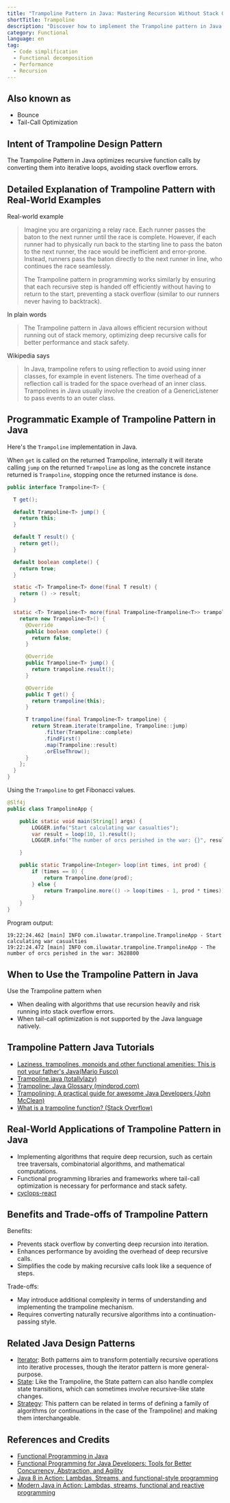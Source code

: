 ```yaml
---
title: "Trampoline Pattern in Java: Mastering Recursion Without Stack Overflow"
shortTitle: Trampoline
description: "Discover how to implement the Trampoline pattern in Java to efficiently manage recursive functions and prevent stack overflow errors, with real-world examples and programming insights."
category: Functional
language: en
tag:
  - Code simplification
  - Functional decomposition
  - Performance
  - Recursion
---
```


## Also known as

* Bounce
* Tail-Call Optimization

## Intent of Trampoline Design Pattern

The Trampoline Pattern in Java optimizes recursive function calls by converting them into iterative loops, avoiding stack overflow errors.

## Detailed Explanation of Trampoline Pattern with Real-World Examples

Real-world example

> Imagine you are organizing a relay race. Each runner passes the baton to the next runner until the race is complete. However, if each runner had to physically run back to the starting line to pass the baton to the next runner, the race would be inefficient and error-prone. Instead, runners pass the baton directly to the next runner in line, who continues the race seamlessly.
>
> The Trampoline pattern in programming works similarly by ensuring that each recursive step is handed off efficiently without having to return to the start, preventing a stack overflow (similar to our runners never having to backtrack).

In plain words

> The Trampoline pattern in Java allows efficient recursion without running out of stack memory, optimizing deep recursive calls for better performance and stack safety.

Wikipedia says

> In Java, trampoline refers to using reflection to avoid using inner classes, for example in event listeners. The time overhead of a reflection call is traded for the space overhead of an inner class. Trampolines in Java usually involve the creation of a GenericListener to pass events to an outer class.

## Programmatic Example of Trampoline Pattern in Java

Here's the `Trampoline` implementation in Java.

When `get` is called on the returned Trampoline, internally it will iterate calling `jump` on the returned `Trampoline` as long as the concrete instance returned is `Trampoline`, stopping once the returned instance is `done`.

```java
public interface Trampoline<T> {

  T get();

  default Trampoline<T> jump() {
    return this;
  }

  default T result() {
    return get();
  }

  default boolean complete() {
    return true;
  }

  static <T> Trampoline<T> done(final T result) {
    return () -> result;
  }

  static <T> Trampoline<T> more(final Trampoline<Trampoline<T>> trampoline) {
    return new Trampoline<T>() {
      @Override
      public boolean complete() {
        return false;
      }

      @Override
      public Trampoline<T> jump() {
        return trampoline.result();
      }

      @Override
      public T get() {
        return trampoline(this);
      }

      T trampoline(final Trampoline<T> trampoline) {
        return Stream.iterate(trampoline, Trampoline::jump)
            .filter(Trampoline::complete)
            .findFirst()
            .map(Trampoline::result)
            .orElseThrow();
      }
    };
  }
}
```

Using the `Trampoline` to get Fibonacci values.

```java
@Slf4j
public class TrampolineApp {

    public static void main(String[] args) {
        LOGGER.info("Start calculating war casualties");
        var result = loop(10, 1).result();
        LOGGER.info("The number of orcs perished in the war: {}", result);

    }

    public static Trampoline<Integer> loop(int times, int prod) {
        if (times == 0) {
            return Trampoline.done(prod);
        } else {
            return Trampoline.more(() -> loop(times - 1, prod * times));
        }
    }
}
```

Program output:

```
19:22:24.462 [main] INFO com.iluwatar.trampoline.TrampolineApp - Start calculating war casualties
19:22:24.472 [main] INFO com.iluwatar.trampoline.TrampolineApp - The number of orcs perished in the war: 3628800
```

## When to Use the Trampoline Pattern in Java

Use the Trampoline pattern when

* When dealing with algorithms that use recursion heavily and risk running into stack overflow errors.
* When tail-call optimization is not supported by the Java language natively.

## Trampoline Pattern Java Tutorials

* [Laziness, trampolines, monoids and other functional amenities: This is not your father's Java(Mario Fusco)](https://www.slideshare.net/mariofusco/lazine)
* [Trampoline.java (totallylazy)](https://github.com/bodar/totallylazy/blob/master/src/com/googlecode/totallylazy/Trampoline.java)
* [Trampoline: Java Glossary (mindprod.com)](http://mindprod.com/jgloss/trampoline.html)
* [Trampolining: A practical guide for awesome Java Developers (John McClean)](https://medium.com/@johnmcclean/trampolining-a-practical-guide-for-awesome-java-developers-4b657d9c3076)
* [What is a trampoline function? (Stack Overflow)](https://stackoverflow.com/questions/189725/what-is-a-trampoline-function)

## Real-World Applications of Trampoline Pattern in Java

* Implementing algorithms that require deep recursion, such as certain tree traversals, combinatorial algorithms, and mathematical computations.
* Functional programming libraries and frameworks where tail-call optimization is necessary for performance and stack safety.
* [cyclops-react](https://github.com/aol/cyclops-react)

## Benefits and Trade-offs of Trampoline Pattern

Benefits:

* Prevents stack overflow by converting deep recursion into iteration.
* Enhances performance by avoiding the overhead of deep recursive calls.
* Simplifies the code by making recursive calls look like a sequence of steps.

Trade-offs:

* May introduce additional complexity in terms of understanding and implementing the trampoline mechanism.
* Requires converting naturally recursive algorithms into a continuation-passing style.

## Related Java Design Patterns

* [Iterator](https://java-design-patterns.com/patterns/iterator/): Both patterns aim to transform potentially recursive operations into iterative processes, though the iterator pattern is more general-purpose.
* [State](https://java-design-patterns.com/patterns/state/): Like the Trampoline, the State pattern can also handle complex state transitions, which can sometimes involve recursive-like state changes.
* [Strategy](https://java-design-patterns.com/patterns/strategy/): This pattern can be related in terms of defining a family of algorithms (or continuations in the case of the Trampoline) and making them interchangeable.

## References and Credits

* [Functional Programming in Java](https://amzn.to/3JUIc5Q)
* [Functional Programming for Java Developers: Tools for Better Concurrency, Abstraction, and Agility](https://amzn.to/4dRu4rJ)
* [Java 8 in Action: Lambdas, Streams, and functional-style programming](https://amzn.to/3QCmGXs)
* [Modern Java in Action: Lambdas, streams, functional and reactive programming](https://amzn.to/3yxdu0g)
